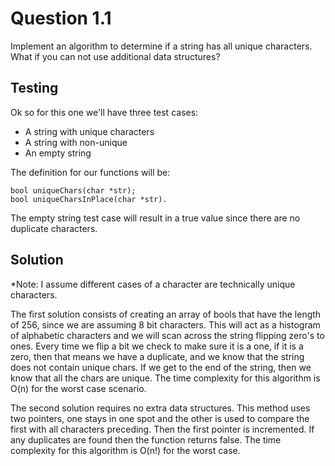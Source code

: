 # Question 1.1

Implement an algorithm to determine if a string has all unique characters. What
if you can not use additional data structures?

## Testing

Ok so for this one we'll have three test cases:

- A string with unique characters
- A string with non-unique
- An empty string

The definition for our functions will be:

```
bool uniqueChars(char *str);
bool uniqueCharsInPlace(char *str).
```

The empty string test case will result in a true value since there are no
duplicate characters.

## Solution

*Note: I assume different cases of a character are technically unique
characters.

The first solution consists of creating an array of bools that have the
length of 256, since we are assuming 8 bit characters. This will act as a
histogram of alphabetic characters and we will scan across the string flipping
zero's to ones. Every time we flip a bit we check to make sure it is a one, if
it is a zero, then that means we have a duplicate, and we know that the string
does not contain unique chars. If we get to the end of the string, then we know
that all the chars are unique. The time complexity for this algorithm is O(n)
for the worst case scenario.

The second solution requires no extra data structures. This method uses two
pointers, one stays in one spot and the other is used to compare the first with
all characters preceding. Then the first pointer is incremented. If any
duplicates are found then the function returns false. The time complexity for
this algorithm is O(n!) for the worst case.
